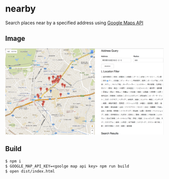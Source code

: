 # nearby

Search places near by a specified address using [Google Maps API](https://developers.google.com/maps/documentation/javascript/)


## Image

![](./image/screen.png)

## Build

```
$ npm i
$ GOOGLE_MAP_API_KEY=<goolge map api key> npm run build
$ open dist/index.html
```
